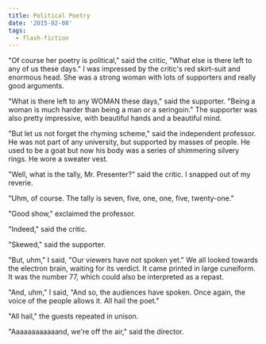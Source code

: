 ```yaml
---
title: Political Poetry
date: '2015-02-08'
tags:
  - flash-fiction
---
```


"Of course her poetry is political," said the critic, "What else is there left
to any of us these days." I was impressed by the critic's red skirt-suit and
enormous head. She was a strong woman with lots of supporters and really good
arguments.

<!-- truncate -->

"What is there left to any WOMAN these days," said the supporter. "Being a woman
is much harder than being a man or a seringoin." The supporter was also pretty
impressive, with beautiful hands and a beautiful mind.

"But let us not forget the rhyming scheme," said the independent professor. He
was not part of any university, but supported by masses of people. He used to be
a goat but now his body was a series of shimmering silvery rings. He wore a
sweater vest.

"Well, what is the tally, Mr. Presenter?" said the critic. I snapped out of my
reverie.

"Uhm, of course. The tally is seven, five, one, one, five, twenty-one."

"Good show," exclaimed the professor.

"Indeed," said the critic.

"Skewed," said the supporter.

"But, uhm," I said, "Our viewers have not spoken yet." We all looked towards the
electron brain, waiting for its verdict. It came printed in large cuneiform. It
was the number 77, which could also be interpreted as a repast.

"And, uhm," I said, "And so, the audiences have spoken. Once again, the voice of
the people allows it. All hail the poet."

"All hail," the guests repeated in unison.

"Aaaaaaaaaaaand, we're off the air," said the director.
